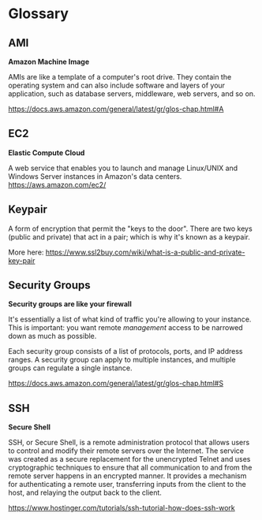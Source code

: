 # Glossary

## AMI

**Amazon Machine Image**

AMIs are like a template of a computer's root drive. They contain the operating system and can also include software and layers of your application, such as database servers, middleware, web servers, and so on.

https://docs.aws.amazon.com/general/latest/gr/glos-chap.html#A

## EC2
**Elastic Compute Cloud**

A web service that enables you to launch and manage Linux/UNIX and Windows Server instances in Amazon's data centers.
https://aws.amazon.com/ec2/

## Keypair

A form of encryption that permit the "keys to the door". There are two keys (public and private) that act in a pair; which is why it's known as a keypair.

More here: https://www.ssl2buy.com/wiki/what-is-a-public-and-private-key-pair


## Security Groups

**Security groups are like your firewall**

It's essentially a list of what kind of traffic you're allowing to your instance. This is important: you want remote *management* access to be narrowed down as much as possible.

Each security group consists of a list of protocols, ports, and IP address ranges. A security group can apply to multiple instances, and multiple groups can regulate a single instance.

https://docs.aws.amazon.com/general/latest/gr/glos-chap.html#S

## SSH

**Secure Shell**

SSH, or Secure Shell, is a remote administration protocol that allows users to control and modify their remote servers over the Internet. The service was created as a secure replacement for the unencrypted Telnet and uses cryptographic techniques to ensure that all communication to and from the remote server happens in an encrypted manner. It provides a mechanism for authenticating a remote user, transferring inputs from the client to the host, and relaying the output back to the client.

https://www.hostinger.com/tutorials/ssh-tutorial-how-does-ssh-work
